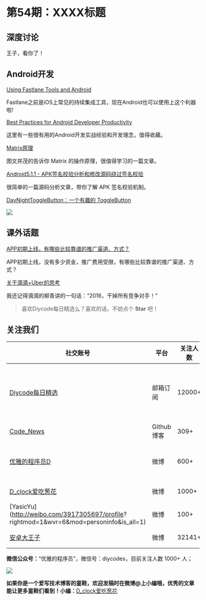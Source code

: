 # 第54期：XXXX标题

## 深度讨论

[]()

王子，看你了！

## Android开发

[Using Fastlane Tools and Android](https://medium.com/@kmlong1183/using-fastlane-tools-and-android-2e8d76bb138b#.mk6fe1586)

Fastlane之前是iOS上常见的持续集成工具，现在Android也可以使用上这个利器啦!

[Best Practices for Android Developer Productivity](https://medium.com/@sergii/best-practices-for-android-developer-productivity-cfd6ffba804c#.ah52vcs92)

这里有一些很有用的Android开发实战经验和开发理念，值得收藏。

[Matrix原理](https://github.com/GcsSloop/AndroidNote/blob/master/CustomView/Advance/%5B09%5DMatrix_Basic.md)

图文并茂的告诉你 Matrix 的操作原理，很值得学习的一篇文章。

[Android5.1.1 - APK签名校验分析和修改源码绕过签名校验](http://mp.weixin.qq.com/s?__biz=MzIwMTI4Nzk5Ng==&mid=2650219313&idx=1&sn=61ae9dba3c25b07e651c4213863ac0cc&scene=0#wechat_redirect)

很简单的一篇源码分析文章，带你了解 APK 签名校验机制。

[DayNightToggleButton：一个有趣的 ToggleButton](https://github.com/SilenceDut/DayNightToggleButton)

![](https://github.com/SilenceDut/DayNightToggleButton/raw/master/media/day_night_toggle_button.gif)

## 课外话题

[APP初期上线，有哪些比较靠谱的推广渠道、方式？](https://www.zhihu.com/question/27539055)

APP初期上线，没有多少资金，推广费用受限，有哪些比较靠谱的推广渠道、方式？

[关于滴滴+Uber的思考](https://zhuanlan.zhihu.com/p/21827416)

我还记得滴滴的柳青讲的一句话：“2016，干掉所有竞争对手！”

> 喜欢Diycode每日精选么？喜欢的话，不妨点个 **Star** 吧！

## 关注我们

| 社交账号  |  平台  | 关注人数 | 说明 |
| -------- | -------- | -------- | -------- |
| [Diycode每日精选](http://list.qq.com/cgi-bin/qf_invite?id=d469993d2c888e971c0fbb2309c4d84256968386b126b967)|   邮箱订阅  | 12000+ | 每日分享一次Android、iOS、Swfit技术干货  |
| [Code_News](https://github.com/DiyCodes/code_news) |    Github博客  |309+ | 每日邮件推送列表  |
| [优雅的程序员D](http://weibo.com/u/5891258264) |   微博  | 600+ | 官方微博，每日分享开源信息  |
| [D_clock爱吃葱花](http://weibo.com/u/2480694892)  |   微博  | 1000+ | 日报发起人  |
|[YasicYu](http://weibo.com/3917305697/profile? rightmod=1&wvr=6&mod=personinfo&is_all=1)  |   微博  | 100+ | 日报发起人  |
|[安卓大王子](http://weibo.com/apkbus/)   |   微博  | 32141+ | 日报发起人  |



**微信公众号：**“优雅的程序员”，微信号：diycodes，目前关注人数 1000+ 人；

![](http://upload-images.jianshu.io/upload_images/1846413-b42abfa70f909099.jpg?imageMogr2/auto-orient/strip%7CimageView2/2/w/1240)

**如果你是一个爱写技术博客的童鞋，欢迎发稿时在微博@上小编哦，优秀的文章能让更多童鞋们看到！小编：**[D_clock爱吃葱花](http://weibo.com/2480694892/profile?rightmod=1&wvr=6&mod=personinfo&is_all=1)
